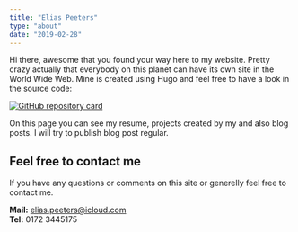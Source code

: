 ```yaml
---
title: "Elias Peeters"
type: "about"
date: "2019-02-28"
---
```


Hi there, awesome that you found your way here to my website. Pretty crazy actually that everybody on this planet can have its own site in the World Wide Web. Mine is created using Hugo and feel free to have a look in the source code:

[![GitHub repository card](https://github-readme-stats.vercel.app/api/pin/?username=EliasPeeters&repo=eliaspeeters.de)](https://github.com/EliasPeeters/eliaspeeters.de)


On this page you can see my resume, projects created by my and also blog posts. I will try to publish blog post regular.

## Feel free to contact me

If you have any questions or comments on this site or generelly feel free to contact me.

**Mail:** elias.peeters@icloud.com  
**Tel:** 0172 3445175